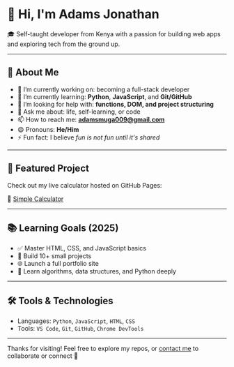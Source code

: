 # 👋 Hi, I'm Adams Jonathan

🎓 Self-taught developer from Kenya with a passion for building web apps and exploring tech from the ground up.

---

## 🚀 About Me

- 🔭 I’m currently working on: becoming a full-stack developer  
- 🌱 I’m currently learning: **Python**, **JavaScript**, and **Git/GitHub**  
- 🤔 I’m looking for help with: **functions, DOM, and project structuring**  
- 💬 Ask me about: life, self-learning, or code  
- 📫 How to reach me: **adamsmuga009@gmail.com**  
- 😄 Pronouns: **He/Him**  
- ⚡ Fun fact: I believe *fun is not fun until it's shared*

---

## 📌 Featured Project

Check out my live calculator hosted on GitHub Pages:

🔗 [Simple Calculator](https://adams041.github.io/simple-calc)

---

## 📚 Learning Goals (2025)

- ✅ Master HTML, CSS, and JavaScript basics  
- 🔁 Build 10+ small projects  
- 🌐 Launch a full portfolio site  
- 🧠 Learn algorithms, data structures, and Python deeply

---

## 🛠 Tools & Technologies

- Languages: `Python`, `JavaScript`, `HTML`, `CSS`  
- Tools: `VS Code`, `Git`, `GitHub`, `Chrome DevTools`

---

Thanks for visiting! Feel free to explore my repos, or [contact me](mailto:adamsmuga009@gmail.com) to collaborate or connect 🤝
